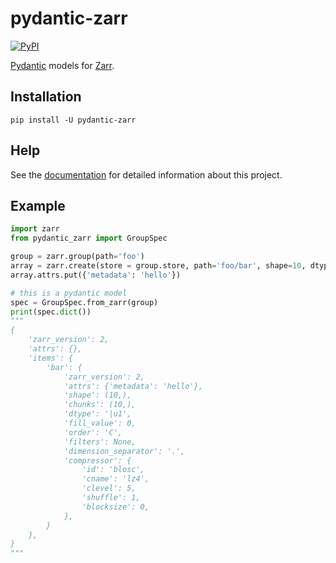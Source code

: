 # pydantic-zarr

[![PyPI](https://img.shields.io/pypi/v/pydantic-zarr)](https://pypi.python.org/pypi/pydantic-zarr)

[Pydantic](https://docs.pydantic.dev/1.10/) models for [Zarr](https://zarr.readthedocs.io/en/stable/index.html).

## Installation

`pip install -U pydantic-zarr`

## Help

See the [documentation](https://d-v-b.github.io/pydantic-zarr/) for detailed information about this project. 

## Example

```python
import zarr
from pydantic_zarr import GroupSpec

group = zarr.group(path='foo')
array = zarr.create(store = group.store, path='foo/bar', shape=10, dtype='uint8')
array.attrs.put({'metadata': 'hello'})

# this is a pydantic model
spec = GroupSpec.from_zarr(group)
print(spec.dict())
"""
{
    'zarr_version': 2,
    'attrs': {},
    'items': {
        'bar': {
            'zarr_version': 2,
            'attrs': {'metadata': 'hello'},
            'shape': (10,),
            'chunks': (10,),
            'dtype': '|u1',
            'fill_value': 0,
            'order': 'C',
            'filters': None,
            'dimension_separator': '.',
            'compressor': {
                'id': 'blosc',
                'cname': 'lz4',
                'clevel': 5,
                'shuffle': 1,
                'blocksize': 0,
            },
        }
    },
}
"""
```